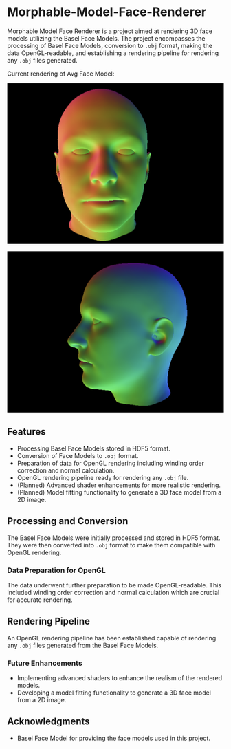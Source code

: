 # Morphable-Model-Face-Renderer

Morphable Model Face Renderer is a project aimed at rendering 3D face models utilizing the Basel Face Models. The project encompasses the processing of Basel Face Models, conversion to `.obj` format, making the data OpenGL-readable, and establishing a rendering pipeline for rendering any `.obj` files generated.

Current rendering of Avg Face Model:

![Front](images/front.png)

![Side](images/side.png)

## Features

- Processing Basel Face Models stored in HDF5 format.
- Conversion of Face Models to `.obj` format.
- Preparation of data for OpenGL rendering including winding order correction and normal calculation.
- OpenGL rendering pipeline ready for rendering any `.obj` file.
- (Planned) Advanced shader enhancements for more realistic rendering.
- (Planned) Model fitting functionality to generate a 3D face model from a 2D image.

## Processing and Conversion

The Basel Face Models were initially processed and stored in HDF5 format. They were then converted into `.obj` format to make them compatible with OpenGL rendering.

### Data Preparation for OpenGL

The data underwent further preparation to be made OpenGL-readable. This included winding order correction and normal calculation which are crucial for accurate rendering.

## Rendering Pipeline

An OpenGL rendering pipeline has been established capable of rendering any `.obj` files generated from the Basel Face Models. 

### Future Enhancements

- Implementing advanced shaders to enhance the realism of the rendered models.
- Developing a model fitting functionality to generate a 3D face model from a 2D image.

## Acknowledgments

- Basel Face Model for providing the face models used in this project.
